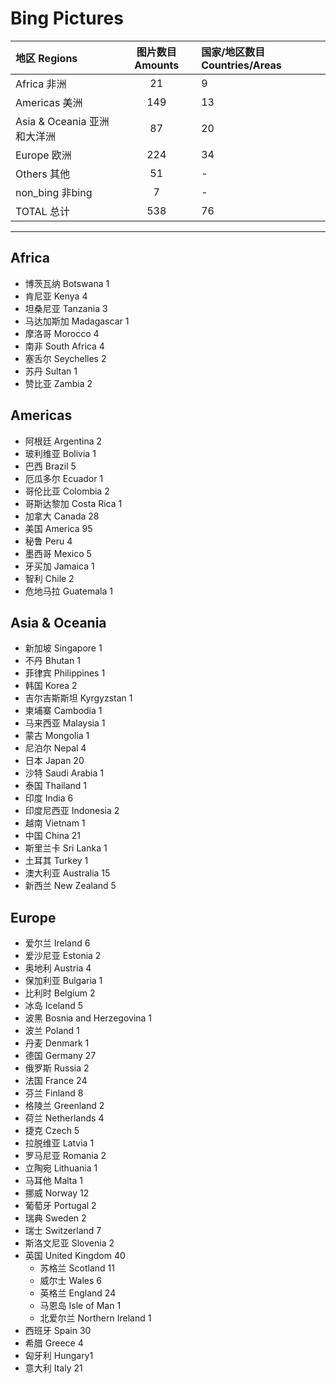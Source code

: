﻿# Bing Pictures

|地区 Regions  |图片数目 Amounts  |国家/地区数目 Countries/Areas  |
|:--|:--:|:--|
|Africa 非洲  |21  |9|
|Americas 美洲  |149  |13  |
|Asia & Oceania 亚洲和大洋洲  |87  |20  |
|Europe 欧洲  |224 |34  |
|Others 其他  |51  |-  |
|non_bing  非bing  |7  |-  |
|TOTAL 总计  |538  |76  |


* * *
## Africa

* 博茨瓦纳 Botswana 1
* 肯尼亚 Kenya 4
* 坦桑尼亚 Tanzania 3
* 马达加斯加 Madagascar 1
* 摩洛哥 Morocco 4
* 南非 South Africa 4
* 塞舌尔 Seychelles 2
* 苏丹 Sultan 1
* 赞比亚 Zambia 2

## Americas

* 阿根廷 Argentina 2
* 玻利维亚 Bolivia 1
* 巴西 Brazil 5
* 厄瓜多尔 Ecuador 1
* 哥伦比亚 Colombia 2
* 哥斯达黎加 Costa Rica 1
* 加拿大 Canada 28
* 美国 America 95
* 秘鲁 Peru 4
* 墨西哥 Mexico 5
* 牙买加 Jamaica 1
* 智利 Chile 2
* 危地马拉 Guatemala 1

## Asia & Oceania

* 新加坡 Singapore 1
* 不丹 Bhutan 1
* 菲律宾 Philippines 1
* 韩国 Korea 2
* 吉尔吉斯斯坦 Kyrgyzstan 1
* 柬埔寨 Cambodia 1
* 马来西亚 Malaysia 1
* 蒙古 Mongolia 1
* 尼泊尔 Nepal 4
* 日本 Japan 20
* 沙特 Saudi Arabia 1
* 泰国 Thailand 1
* 印度 India 6
* 印度尼西亚 Indonesia 2
* 越南 Vietnam 1
* 中国 China 21
* 斯里兰卡 Sri Lanka 1
* 土耳其 Turkey 1
* 澳大利亚 Australia 15
* 新西兰 New Zealand 5

## Europe

* 爱尔兰 Ireland 6
* 爱沙尼亚 Estonia 2
* 奥地利 Austria 4
* 保加利亚 Bulgaria 1
* 比利时 Belgium 2
* 冰岛 Iceland 5
* 波黑 Bosnia and Herzegovina 1
* 波兰 Poland 1
* 丹麦 Denmark 1
* 德国 Germany 27
* 俄罗斯 Russia 2
* 法国 France 24
* 芬兰 Finland 8
* 格陵兰 Greenland 2
* 荷兰 Netherlands 4
* 捷克 Czech 5
* 拉脱维亚 Latvia 1
* 罗马尼亚 Romania 2
* 立陶宛 Lithuania 1
* 马耳他 Malta 1
* 挪威 Norway 12
* 葡萄牙 Portugal 2
* 瑞典 Sweden 2
* 瑞士 Switzerland 7
* 斯洛文尼亚 Slovenia 2
* 英国 United Kingdom 40
    - 苏格兰 Scotland 11
    - 威尔士 Wales 6
    - 英格兰 England 24
    - 马恩岛 Isle of Man 1
    - 北爱尔兰 Northern Ireland 1
* 西班牙 Spain 30
* 希腊 Greece 4
* 匈牙利 Hungary1
* 意大利 Italy 21














